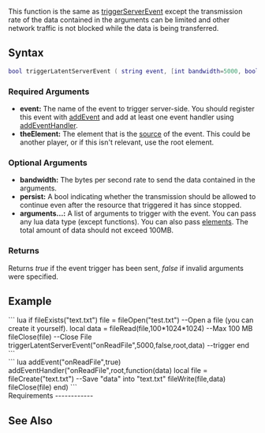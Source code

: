 This function is the same as [triggerServerEvent](/triggerServerEvent.md "wikilink") except the transmission rate of the data contained in the arguments can be limited and other network traffic is not blocked while the data is being transferred.

Syntax
------

``` lua
bool triggerLatentServerEvent ( string event, [int bandwidth=5000, bool persist=false,] element theElement, [arguments...] )
```

### Required Arguments

-   **event:** The name of the event to trigger server-side. You should register this event with [addEvent](/addEvent.md "wikilink") and add at least one event handler using [addEventHandler](/addEventHandler.md "wikilink").
-   **theElement:** The element that is the [source](/Event_system#Event_handlers.md "wikilink") of the event. This could be another player, or if this isn't relevant, use the root element.

### Optional Arguments

-   **bandwidth:** The bytes per second rate to send the data contained in the arguments.
-   **persist:** A bool indicating whether the transmission should be allowed to continue even after the resource that triggered it has since stopped.
-   **arguments...:** A list of arguments to trigger with the event. You can pass any lua data type (except functions). You can also pass [elements](/element.md "wikilink"). The total amount of data should not exceed 100MB.

### Returns

Returns *true* if the event trigger has been sent, *false* if invalid arguments were specified.

Example
-------

<section name="Client" class="client" show="true">
``` lua
if fileExists("text.txt")
    file = fileOpen("test.txt")                     --Open a file (you can create it yourself).
    local data = fileRead(file,100*1024*1024)               --Max 100 MB
    fileClose(file)                             --Close File
    triggerLatentServerEvent("onReadFile",5000,false,root,data) --trigger
end
```

</section>
<section name="Server" class="server" show="true">
``` lua
addEvent("onReadFile",true)
addEventHandler("onReadFile",root,function(data)
    local file = fileCreate("text.txt")                 --Save "data" into "text.txt"
    fileWrite(file,data)
    fileClose(file)
end)
```

</section>
Requirements
------------

See Also
--------
